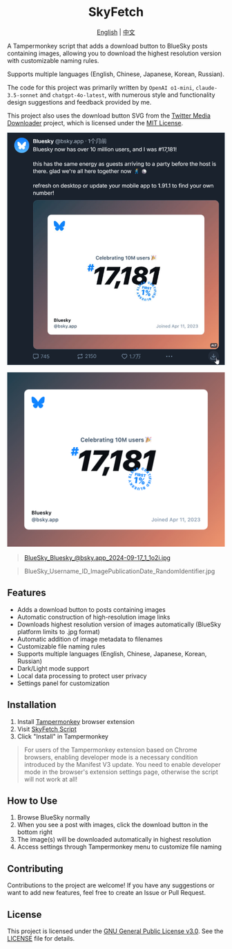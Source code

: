 <h1 align="center">SkyFetch</h1>

<p align="center">
  <a href="README.md">English</a> | <a href="README_zh.md">中文</a>
</p>

A Tampermonkey script that adds a download button to BlueSky posts containing images, allowing you to download the highest resolution version with customizable naming rules.

Supports multiple languages (English, Chinese, Japanese, Korean, Russian).

The code for this project was primarily written by `OpenAI o1-mini`, `claude-3.5-sonnet` and `chatgpt-4o-latest`, with numerous style and functionality design suggestions and feedback provided by me.

This project also uses the download button SVG from the [Twitter Media Downloader](https://greasyfork.org/es/scripts/423001-twitter-media-downloader) project, which is licensed under the [MIT License](https://opensource.org/licenses/MIT).

![Usage Example](usage_example.png)

![Download Result](BlueSky_Bluesky_@bsky.app_2024-09-17_1_1o2i.jpg)
> BlueSky_Bluesky_@bsky.app_2024-09-17_1_1o2i.jpg

> BlueSky_Username_ID_ImagePublicationDate_RandomIdentifier.jpg

## Features

- Adds a download button to posts containing images
- Automatic construction of high-resolution image links
- Downloads highest resolution version of images automatically (BlueSky platform limits to .jpg format)
- Automatic addition of image metadata to filenames
- Customizable file naming rules
- Supports multiple languages (English, Chinese, Japanese, Korean, Russian)
- Dark/Light mode support
- Local data processing to protect user privacy
- Settings panel for customization

## Installation

1. Install [Tampermonkey](https://www.tampermonkey.net/) browser extension
2. Visit [SkyFetch Script](https://github.com/CookSleep/SkyFetch-Script/raw/main/SkyFetch-Script.user.js)
3. Click "Install" in Tampermonkey
> For users of the Tampermonkey extension based on Chrome browsers, enabling developer mode is a necessary condition introduced by the Manifest V3 update. You need to enable developer mode in the browser's extension settings page, otherwise the script will not work at all!

## How to Use

1. Browse BlueSky normally
2. When you see a post with images, click the download button in the bottom right
3. The image(s) will be downloaded automatically in highest resolution
4. Access settings through Tampermonkey menu to customize file naming

## Contributing

Contributions to the project are welcome! If you have any suggestions or want to add new features, feel free to create an Issue or Pull Request.

## License

This project is licensed under the [GNU General Public License v3.0](https://www.gnu.org/licenses/gpl-3.0.html). See the [LICENSE](LICENSE) file for details.